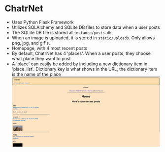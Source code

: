 # ChatrNet
- Uses Python Flask Framework
- Utilizes SQLAlchemy and SQLite DB files to store data when a user posts
- The SQLite DB file is stored at ```instance/posts.db```
- When an image is uploaded, it is stored in ```static/uploads```. Only allows png, jpg, and gif's.
- Homepage, with 4 most recent posts
- By default, ChatrNet has 4 'places'. When a user posts, they choose what place they want to post
- A 'place' can easily be added by including a new dictionary item in 'place_list'. Dictionary key is what shows in the URL, the dictionary item is the name of the place
![ChatrNet](chatrnet.png)
